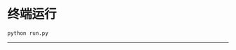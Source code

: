 # 终端运行

```shell
python run.py
```
******************************************************************************************************************************************************************************************************************************************************************************************************************************************************************************************************************************************************************************************************************************************************************************************************************************************************************************************************************************************************************************************************************************************************************************************************************************************************************************************************************************************************************************************************************************************